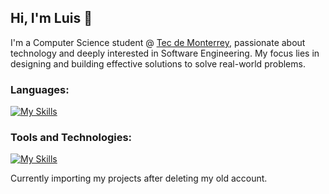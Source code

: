 ## Hi, I'm Luis 👋
I'm a Computer Science student @ [Tec de Monterrey](https://tec.mx/en), passionate about technology and deeply interested in Software Engineering. My focus lies in designing and building effective solutions to solve real-world problems.

### Languages:
[![My Skills](https://skillicons.dev/icons?i=cpp,c,cs,py,js,html,css,r,swift,matlab)](https://skillicons.dev)

### Tools and Technologies:
[![My Skills](https://skillicons.dev/icons?i=mysql,postgres,nodejs,express,flask,bootstrap,tailwind,dotnet,git,gcp,postman,unity,vercel,figma)](https://skillicons.dev)

Currently importing my projects after deleting my old account.  
